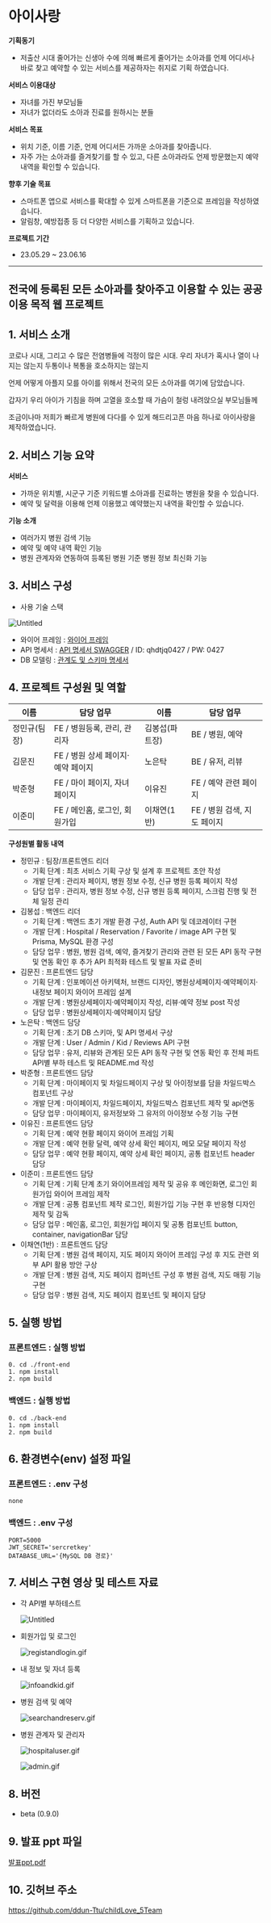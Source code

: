 # 아이사랑

**기획동기**

- 저출산 시대 줄어가는 신생아 수에 의해 빠르게 줄어가는 소아과를 언제 어디서나 바로 찾고 예약할 수 있는 서비스를 제공하자는 취지로 기획 하였습니다.

**서비스 이용대상**

- 자녀를 가진 부모님들
- 자녀가 없더라도 소아과 진료를 원하시는 분들

**서비스 목표**

- 위치 기준, 이름 기준, 언제 어디서든 가까운 소아과를 찾아줍니다.
- 자주 가는 소아과를 즐겨찾기를 할 수 있고, 다른 소아과라도 언제 방문했는지 예약내역을 확인할 수 있습니다.

**향후 기술 목표**

- 스마트폰 앱으로 서비스를 확대할 수 있게 스마트폰을 기준으로 프레임을 작성하였습니다.
- 알림창, 예방접종 등 더 다양한 서비스를 기획하고 있습니다.

**프로젝트 기간**

- 23.05.29 ~ 23.06.16

---

## 전국에 등록된 모든 소아과를 찾아주고 이용할 수 있는 공공 이용 목적 웹 프로젝트

## 1. 서비스 소개

코로나 시대, 그리고 수 많은 전염병들에 걱정이 많은 시대.
우리 자녀가 혹시나 열이 나지는 않는지
두통이나 복통을 호소하지는 않는지

언제 어떻게 아플지 모를 아이를 위해서
전국의 모든 소아과를 여기에 담았습니다.

갑자기 우리 아이가 기침을 하며 고열을 호소할 때
가슴이 철렁 내려앉으실 부모님들께

조금이나마 저희가 빠르게 병원에 다다를 수 있게
해드리고픈 마음 하나로 아이사랑을 제작하였습니다.

## 2. 서비스 기능 요약

**서비스**

- 가까운 위치별, 시군구 기준 키워드별 소아과를 진료하는 병원을 찾을 수 있습니다.
- 예약 및 달력을 이용해 언제 이용했고 예약했는지 내역을 확인할 수 있습니다.

**기능 소개**

- 여러가지 병원 검색 기능
- 예약 및 예약 내역 확인 기능
- 병원 관계자와 연동하여 등록된 병원 기준 병원 정보 최신화 기능

## 3. 서비스 구성

- 사용 기술 스택

![Untitled](https://s3-us-west-2.amazonaws.com/secure.notion-static.com/74a58f5b-8cc0-40f8-a915-65fc68a43e77/Untitled.png)

- 와이어 프레임 : [와이어 프레임](https://www.figma.com/file/7l9vvHRjn6VYUsUlHOvmlC/%EC%95%84%EC%9D%B4%EC%82%AC%EB%9E%91-%EC%9B%B9%EC%82%AC%EC%9D%B4%ED%8A%B8?type=design&node-id=0-1&t=iQRbEkIpYiR0FXWO-0)
- API 명세서 : [API 명세서 SWAGGER](http://34.64.69.226:5000/docs) / ID: qhdtjq0427 / PW: 0427
- DB 모델링 : [관계도 및 스키마 명세서](https://www.notion.so/640f9353a9bf4a9c85f7d0ed1417bb66?pvs=21)

## 4. 프로젝트 구성원 및 역할

| 이름 | 담당 업무 | 이름 | 담당 업무 |
| --- | --- | --- | --- |
| 정민규(팀장) | FE / 병원등록, 관리, 관리자 | 김봉섭(파트장) | BE / 병원, 예약 |
| 김문진 | FE / 병원 상세 페이지·예약 페이지 | 노은탁 | BE / 유저, 리뷰 |
| 박준형 | FE / 마이 페이지, 자녀 페이지 | 이유진 | FE / 예약 관련 페이지 |
| 이준미 | FE / 메인홈, 로그인, 회원가입 | 이채연(1반) | FE / 병원 검색, 지도 페이지 |

**구성원별 활동 내역**

- 정민규 : 팀장/프론트엔드 리더
    - 기획 단계 : 최초 서비스 기획 구상 및 설계 후 프로젝트 초안 작성
    - 개발 단계 : 관리자 페이지, 병원 정보 수정, 신규 병원 등록 페이지 작성
    - 담당 업무 : 관리자, 병원 정보 수정, 신규 병원 등록 페이지, 스크럼 진행 및 전체 일정 관리
- 김봉섭 : 백엔드 리더
    - 기획 단계 : 백엔드 초기 개발 환경 구성, Auth API 및 데코레이터 구현
    - 개발 단계 : Hospital / Reservation / Favorite / image API 구현 및 Prisma, MySQL 환경 구성
    - 담당 업무 : 병원, 병원 검색, 예약, 즐겨찾기 관리와 관련 된 모든 API 동작 구현 및 연동 확인 후 추가 API 최적화 테스트 및 발표 자료 준비
- 김문진 : 프론트엔드 담당
    - 기획 단계 : 인포메이션 아키텍처, 브랜드 디자인, 병원상세페이지·예약페이지·내정보 페이지 와이어 프레임 설계
    - 개발 단계 : 병원상세페이지·예약페이지 작성, 리뷰·예약 정보 post 작성
    - 담당 업무 : 병원상세페이지·예약페이지 담당
- 노은탁 : 백엔드 담당
    - 기획 단계 : 초기 DB 스키마, 및 API 명세서 구상
    - 개발 단계 : User / Admin / Kid / Reviews API 구현
    - 담당 업무 : 유저, 리뷰와 관계된 모든 API 동작 구현 및 연동 확인 후 전체 파트 API별 부하 테스트 및 README.md 작성
- 박준형 : 프론트엔드 담당
    - 기획 단계 : 마이페이지 및 차일드페이지 구상 및 아이정보를 담을 차일드박스 컴포넌트 구상
    - 개발 단계 : 마이페이지, 차일드페이지, 차일드박스 컴포넌트 제작 및 api연동
    - 담당 업무 : 마이페이지, 유저정보와 그 유저의 아이정보 수정 기능 구현
- 이유진 : 프론트엔드 담당
    - 기획 단계 : 예약 현황 페이지 와이어 프레임 기획
    - 개발 단계 : 예약 현황 달력, 예약 상세 확인 페이지, 메모 모달 페이지 작성
    - 담당 업무 : 예약 현황 페이지, 예약 상세 확인 페이지, 공통 컴포넌트 header 담당
- 이준미 : 프론트엔드 담당
    - 기획 단계 : 기획 단계 초기 와이어프레임 제작 및 공유 후 메인화면, 로그인 회원가입 와이어 프레임 제작
    - 개발 단계 : 공통 컴포넌트 제작 로그인, 회원가입 기능 구현 후 반응형 디자인 제작 및 감독
    - 담당 업무 : 메인홈, 로그인, 회원가입 페이지 및 공통 컴포넌트 button, container, navigationBar 담당
- 이채연(1반) : 프론트엔드 담당
    - 기획 단계 : 병원 검색 페이지, 지도 페이지 와이어 프레임 구성 후 지도 관련 외부 API 활용 방안 구상
    - 개발 단계 : 병원 검색, 지도 페이지 컴퍼넌트 구성 후 병원 검색, 지도 매핑 기능 구현
    - 담당 업무 : 병원 검색, 지도 페이지 컴포넌트 및 페이지 담당

## 5. 실행 방법

### 프론트엔드 : 실행 방법

```
0. cd ./front-end
1. npm install
2. npm build
```

### 백엔드 : 실행 방법

```
0. cd ./back-end
1. npm install
2. npm build
```

## 6. 환경변수(env) 설정 파일

### 프론트엔드 : .env 구성

```
none
```

### 백엔드 : .env 구성

```
PORT=5000
JWT_SECRET='sercretkey'
DATABASE_URL='{MySQL DB 경로}'
```

## 7. 서비스 구현 영상 및 테스트 자료

- 각 API별 부하테스트
    
    ![Untitled](https://s3-us-west-2.amazonaws.com/secure.notion-static.com/2e4263d1-17db-41bc-877a-990df561a4a8/Untitled.png)
    
- 회원가입 및 로그인
    
    ![registandlogin.gif](https://s3-us-west-2.amazonaws.com/secure.notion-static.com/c98673f1-ad5e-4bba-85f3-a240b9a69d0b/registandlogin.gif)
    
- 내 정보 및 자녀 등록
    
    ![infoandkid.gif](https://s3-us-west-2.amazonaws.com/secure.notion-static.com/d5f1950e-2423-4dcd-9e7d-00a921f5e5fe/infoandkid.gif)
    
- 병원 검색 및 예약
    
    ![searchandreserv.gif](https://s3-us-west-2.amazonaws.com/secure.notion-static.com/0de681ad-2add-493b-82b6-0433a647692b/searchandreserv.gif)
    
- 병원 관계자 및 관리자
    
    ![hospitaluser.gif](https://s3-us-west-2.amazonaws.com/secure.notion-static.com/45b3c2a5-9028-4194-a5e8-16814e391842/hospitaluser.gif)
    
    ![admin.gif](https://s3-us-west-2.amazonaws.com/secure.notion-static.com/6c3e09b6-3ec0-470e-bcf3-71e2f6229315/admin.gif)
    

## 8. 버전

- beta (0.9.0)

## 9. 발표 ppt 파일

[발표ppt.pdf](https://s3-us-west-2.amazonaws.com/secure.notion-static.com/58c6fec0-29f6-42bf-89a8-99cfb7579fff/%E1%84%87%E1%85%A1%E1%86%AF%E1%84%91%E1%85%ADppt.pdf)

## 10. 깃허브 주소

https://github.com/ddun-Ttu/childLove_5Team
